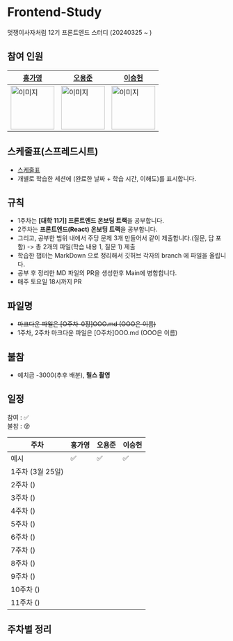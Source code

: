 # Frontend-Study
멋쟁이사자처럼 12기 프론트엔드 스터디 (20240325 ~ )
                
## 참여 인원 
| [홍가영](https://github.com/kaouo) | [오용준](https://github.com/55yong) | [이승헌](https://github.com/12seungheon) |
|----|----|----|
| <img src="https://avatars.githubusercontent.com/u/144293040?v=4" alt="이미지" width="100" height="100"> | <img src="https://avatars.githubusercontent.com/u/132319467?v=4" alt="이미지" width="100" height="100"> | <img src="https://avatars.githubusercontent.com/u/164005659?v=4" alt="이미지" width="100" height="100"> |

## 스케줄표(스프레드시트)
- [스케줄표](https://docs.google.com/spreadsheets/d/1XuaLa4wmp7Enq5g93WkmWvLEb5FaILLZ05e7wOrMrSs/edit#gid=0)
- 개별로 학습한 세션에 (완료한 날짜 + 학습 시간, 이해도)를 표시합니다.

## 규칙
- 1주차는 **[대학 11기] 프론트엔드 온보딩 트랙**을 공부합니다.
- 2주차는 **프론트엔드(React) 온보딩 트랙**을 공부합니다.
- 그리고, 공부한 범위 내에서 주당 문제 3개 만들어서 같이 제출합니다.(질문, 답 포함) -> 총 2개의 파일(학습 내용 1, 질문 1) 제출
- 학습한 챕터는 MarkDown 으로 정리해서 깃허브 각자의 branch 에 파일을 올립니다.
- 공부 후 정리한 MD 파일의 PR을 생성한후 Main에 병합합니다.
- 매주 토요일 18시까지 PR


## 파일명
- ~~마크다운 파일은 [O주차-0장]OOO.md (OOO은 이름)~~
- 1주차, 2주차 마크다운 파일은 [O주차]OOO.md (OOO은 이름)

## 불참
- 예치금 -3000(추후 배분), **릴스 촬영**

## 일정

참여 : ✅  
불참 : 😵  

| 주차 | 홍가영 | 오용준 | 이승헌 |
|----|----|----|----|
| 예시 | ✅ | ✅ | ✅ |
| 1주차 (3월 25일) | | | | 
| 2주차 () | | | |
| 3주차 () | | | |
| 4주차 () | | | |
| 5주차 () | | | |
| 6주차 () | | | |
| 7주차 () | | | |
| 8주차 () | | | |
| 9주차 () | | | |
| 10주차 () | | | |
| 11주차 () | | | |

## 주차별 정리


  
